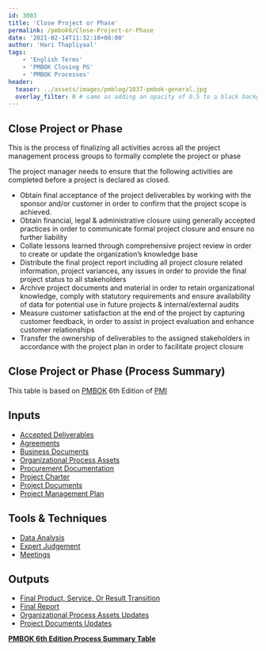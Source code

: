 ```yaml
---
id: 3003    
title: 'Close Project or Phase'
permalink: /pmbok6/Close-Project-or-Phase
date: '2021-02-14T11:32:10+00:00'
author: 'Hari Thapliyaal'
tags:
    - 'English Terms'
    - 'PMBOK Closing PG'
    - 'PMBOK Processes'
header:
  teaser: ../assets/images/pmblog/1037-pmbok-general.jpg
  overlay_filter: 0 # same as adding an opacity of 0.5 to a black background
---
```


## Close Project or Phase

This is the process of finalizing all activities across all the project management process groups to formally complete the project or phase

The project manager needs to ensure that the following activities are completed before a project is declared as closed.

- Obtain final acceptance of the project deliverables by working with the sponsor and/or customer in order to confirm that the project scope is achieved.
- Obtain financial, legal &amp; administrative closure using generally accepted practices in order to communicate formal project closure and ensure no further liability
- Collate lessons learned through comprehensive project review in order to create or update the organization’s knowledge base
- Distribute the final project report including all project closure related information, project variances, any issues in order to provide the final project status to all stakeholders
- Archive project documents and material in order to retain organizational knowledge, comply with statutory requirements and ensure availability of data for potential use in future projects &amp; internal/external audits
- Measure customer satisfaction at the end of the project by capturing customer feedback, in order to assist in project evaluation and enhance customer relationships
- Transfer the ownership of deliverables to the assigned stakeholders in accordance with the project plan in order to facilitate project closure

## Close Project or Phase (Process Summary)

This table is based on [PMBOK](https://www.pmi.org/pmbok-guide-standards) 6th Edition of [PMI](https://www.pmi.org/)

## Inputs

- [Accepted Deliverables](/pmbok6/accepted-deliverables)
- [Agreements](/pmbok6/agreements)
- [Business Documents](/pmbok6/business-documents)
- [Organizational Process Assets](/pmbok6/organizational-process-assets)
- [Procurement Documentation](/pmbok6/procurement-documentation)
- [Project Charter](/pmbok6/project-charter)
- [Project Documents](/pmbok6/project-documents)
- [Project Management Plan](/pmbok6/project-management-plan)

## Tools &amp; Techniques

- [Data Analysis](/pmbok6/data-analysis)
- [Expert Judgement](/pmbok6/expert-judgement)
- [Meetings](/pmbok6/meetings)

## Outputs

- [Final Product, Service, Or Result Transition](/pmbok6/final-product,-service,-or-result-transition)
- [Final Report](/pmbok6/final-report)
- [Organizational Process Assets Updates](/pmbok6/organizational-process-assets-updates)
- [Project Documents Updates](/pmbok6/project-documents-updates)

**[PMBOK 6th Edition Process Summary Table](process-groups-and-processes-in-pmbok6/)**